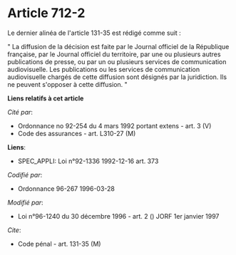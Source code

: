 # Article 712-2

Le dernier alinéa de l'article 131-35 est rédigé comme suit :

" La diffusion de la décision est faite par le Journal officiel de la République française, par le Journal officiel du
territoire, par une ou plusieurs autres publications de presse, ou par un ou plusieurs services de communication
audiovisuelle. Les publications ou les services de communication audiovisuelle chargés de cette diffusion sont désignés par
la juridiction. Ils ne peuvent s'opposer à cette diffusion. "

**Liens relatifs à cet article**

_Cité par_:

  - Ordonnance no 92-254 du 4 mars 1992 portant extens - art. 3 (V)
  - Code des assurances - art. L310-27 (M)

**Liens**:

  - SPEC_APPLI: Loi n°92-1336 1992-12-16 art. 373

_Codifié par_:

  - Ordonnance 96-267 1996-03-28

_Modifié par_:

  - Loi n°96-1240 du 30 décembre 1996 - art. 2 () JORF 1er janvier 1997

_Cite_:

  - Code pénal - art. 131-35 (M)
